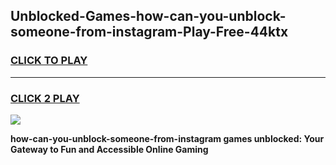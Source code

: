 
## Unblocked-Games-how-can-you-unblock-someone-from-instagram-Play-Free-44ktx
<h3>
<a href="https://premium76.site?title=how-can-you-unblock-someone-from-instagram&ref=21A">CLICK TO PLAY</a></h3>
<hr>

<h3>
<a href="https://premium76.site?title=how-can-you-unblock-someone-from-instagram&ref=21A">CLICK 2 PLAY</a>
  
</h3>

<a href="https://premium76.site?title=how-can-you-unblock-someone-from-instagram&ref=21A"><img src="https://clearcache.store/games.png"></a>


**how-can-you-unblock-someone-from-instagram games unblocked: Your Gateway to Fun and Accessible Online Gaming**
